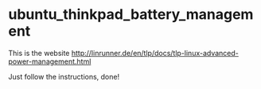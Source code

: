 # ubuntu_thinkpad_battery_management

This is the website http://linrunner.de/en/tlp/docs/tlp-linux-advanced-power-management.html

Just follow the instructions, done!
